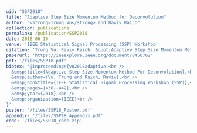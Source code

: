 ```yaml
---
uid: "SSP2018"
title: "Adaptive Step Size Momentum Method for Deconvolution"
author: "<strong>Trung Vu</strong> and Raviv Raich"
collection: publications
permalink: /publication/SSP2018
date: 2018-06-10
venue: 'IEEE Statistical Signal Processing (SSP) Workshop'
citation: 'Trung Vu, Raviv Raich. &quot;Adaptive Step Size Momentum Method for Deconvolution,&quot; In 2018 IEEE Statistical Signal Processing Workshop (SSP), pp. 438-442. IEEE, 2018.'
paperurl: 'https://ieeexplore.ieee.org/document/8450762'
pdf: '/files/SSP18.pdf'
bibtex: '@inproceedings{vu2018adaptive,<br />
  &emsp;title={Adaptive Step Size Momentum Method For Deconvolution},<br />
  &emsp;author={Vu, Trung and Raich, Raviv},<br />
  &emsp;booktitle={IEEE Statistical Signal Processing Workshop (SSP)},<br />
  &emsp;pages={438--442},<br />
  &emsp;year={2018},<br />
  &emsp;organization={IEEE}<br />
}'
poster: '/files/SSP18_Poster.pdf'
appendix: '/files/SSP18_Appendix.pdf'
code: '/files/SSP18_code.zip'
---
```

